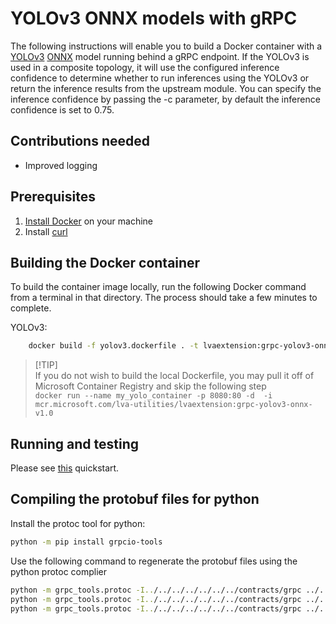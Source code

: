 # YOLOv3 ONNX models with gRPC

The following instructions will enable you to build a Docker container with a [YOLOv3](http://pjreddie.com/darknet/yolo/) [ONNX](http://onnx.ai/) model running behind a gRPC endpoint. If the YOLOv3 is used in a composite topology, it will use the configured inference confidence to determine whether to run inferences using the YOLOv3 or return the inference results from the upstream module. You can specify the inference confidence by passing the -c parameter, by default the inference confidence is set to 0.75.


## Contributions needed

* Improved logging


## Prerequisites

1. [Install Docker](http://docs.docker.com/docker-for-windows/install/) on your machine
2. Install [curl](http://curl.haxx.se/)

## Building the Docker container

To build the container image locally, run the following Docker command from a terminal in that directory. The process should take a few minutes to complete. 

YOLOv3:
```bash
    docker build -f yolov3.dockerfile . -t lvaextension:grpc-yolov3-onnx-v1.0
```

> <span> [!TIP] </span>  
> If you do not wish to build the local Dockerfile, you may pull it off of Microsoft Container Registry and skip the following step <br>
> `docker run --name my_yolo_container -p 8080:80 -d  -i mcr.microsoft.com/lva-utilities/lvaextension:grpc-yolov3-onnx-v1.0`

## Running and testing
Please see [this](https://aka.ms/lva-grpc-quickstart) quickstart.

## Compiling the protobuf files for python

Install the protoc tool for python:

```bash
python -m pip install grpcio-tools
```

Use the following command to regenerate the protobuf files using the python protoc complier

```bash
python -m grpc_tools.protoc -I../../../../../../../contracts/grpc ../../../../../../../contracts/grpc/extension.proto --grpc_python_out=lib --python_out=lib
python -m grpc_tools.protoc -I../../../../../../../contracts/grpc ../../../../../../../contracts/grpc/media.proto --python_out=lib
python -m grpc_tools.protoc -I../../../../../../../contracts/grpc ../../../../../../../contracts/grpc/inferencing.proto --python_out=lib
```
